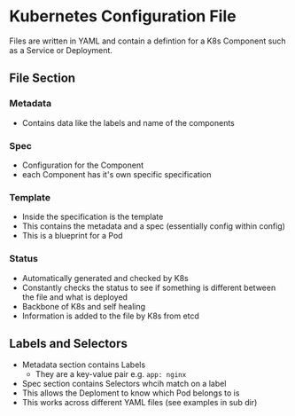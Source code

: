 # Kubernetes Configuration File

Files are written in YAML and contain a defintion for a K8s Component such as a Service or Deployment.

## File Section

### Metadata

- Contains data like the labels and name of the components

### Spec

- Configuration for the Component
- each Component has it's own specific specification

### Template

- Inside the specification is the template
- This contains the metadata and a spec (essentially config within config)
- This is a blueprint for a Pod

### Status

- Automatically generated and checked by K8s
- Constantly checks the status to see if something is different between the file and what is deployed
- Backbone of K8s and self healing
- Information is added to the file by K8s from etcd

## Labels and Selectors

- Metadata section contains Labels
  - They are a key-value pair e.g. `app: nginx`
- Spec section contains Selectors whcih match on a label
- This allows the Deploment to know which Pod belongs to is
- This works across different YAML files (see examples in sub dir)
